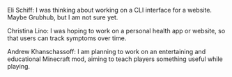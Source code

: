 Eli Schiff: I was thinking about working on a CLI interface for a website. Maybe Grubhub, but I am not sure yet.

Christina Lino: I was hoping to work on a personal health app or website,
so that users can track symptoms over time. 

Andrew Khanschassoff: I am planning to work on an entertaining and educational Minecraft mod,
aiming to teach players something useful while playing.